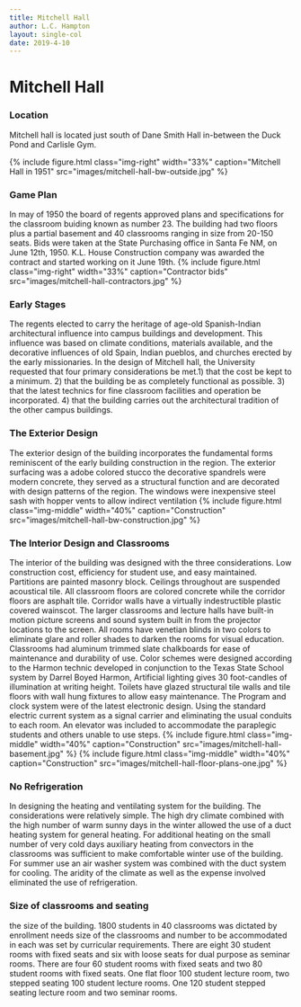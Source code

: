 ```yaml
---
title: Mitchell Hall
author: L.C. Hampton
layout: single-col
date: 2019-4-10
---
```



# Mitchell Hall

### Location
Mitchell hall is located just south of Dane Smith Hall in-between the Duck Pond and Carlisle Gym. 

{% include figure.html class="img-right" width="33%" caption="Mitchell Hall in 1951" src="images/mitchell-hall-bw-outside.jpg" %}

### Game Plan
In may of 1950 the board of regents approved plans and specifications for the classroom buiding known as number 23. The building had two floors plus a partial basement and 40 classrooms ranging in size from 20-150 seats. Bids were taken at the State Purchasing office in Santa Fe NM, on June 12th, 1950. K.L. House Construction company was awarded the contract and started working on it June 19th. 
{% include figure.html class="img-right" width="33%" caption="Contractor bids" src="images/mitchell-hall-contractors.jpg" %}

### Early Stages
The regents elected to carry the heritage of age-old Spanish-Indian architectural influence into campus buildings and development. This influence was based on climate conditions, materials available, and the decorative influences of old Spain, Indian pueblos, and churches erected by the early missionaries. In the design of Mitchell hall, the University requested that four primary considerations be met.1) that the cost be kept to a minimum. 2) that the building be as completely functional as possible. 3) that the latest technics for fine classroom facilities and operation be incorporated. 4) that the building carries out the architectural tradition of the other campus buildings. 

### The Exterior Design
The exterior design of the building incorporates the fundamental forms reminiscent of the early building construction in the region. The exterior surfacing was a adobe colored stucco the decorative spandrels were modern concrete, they served as a structural function and are decorated with design patterns of the region. The windows were inexpensive steel sash with hopper vents to allow indirect ventilation 
{% include figure.html class="img-middle" width="40%" caption="Construction" src="images/mitchell-hall-bw-construction.jpg" %}

### The Interior Design and Classrooms
The interior of the building was designed with the three considerations. Low construction cost, efficiency for student use, and easy maintained. Partitions are painted masonry block. Ceilings throughout are suspended acoustical tile. All classroom floors are colored concrete while the corridor floors are asphalt tile. Corridor walls have a virtually indestructible plastic covered wainscot. The larger classrooms and lecture halls have built-in motion picture screens and sound system built in from the projector locations to the screen. All rooms have venetian blinds in two colors to eliminate glare and roller shades to darken the rooms for visual education. Classrooms had aluminum trimmed slate chalkboards for ease of maintenance and durability of use. Color schemes were designed according to the Harmon technic developed in conjunction to the Texas State School system by Darrel Boyed Harmon, Artificial lighting gives 30 foot-candles of illumination at writing height. Toilets have glazed structural tile walls and tile floors with wall hung fixtures to allow easy maintenance. The Program and clock system were of the latest electronic design. Using the standard electric current system as a signal carrier and eliminating the usual conduits to each room. An elevator was included to accommodate the paraplegic students and others unable to use steps. 
{% include figure.html class="img-middle" width="40%" caption="Construction" src="images/mitchell-hall-basement.jpg" %}
{% include figure.html class="img-middle" width="40%" caption="Construction" src="images/mitchell-hall-floor-plans-one.jpg" %}
### No  Refrigeration
In designing the heating and ventilating system for the building. The considerations were relatively simple. The high dry climate combined with the high number of warm sunny days in the winter allowed the use of a duct heating system for general heating. For additional heating on the small number of very cold days auxiliary heating from convectors in the classrooms was sufficient to make comfortable winter use of the building. For summer use an air washer system was combined with the duct system for cooling. The aridity of the climate as well as the expense involved eliminated the use of refrigeration. 

### Size of classrooms and seating
the size of the building. 1800 students in 40 classrooms was dictated by enrollment needs size of the classrooms and number to be accommodated in each was set by curricular requirements. There are eight 30 student rooms with fixed seats and six with loose seats for dual purpose as seminar rooms. There are four 60 student rooms with fixed seats and two 80 student rooms with fixed seats. One flat floor 100 student lecture room, two stepped seating 100 student lecture rooms. One 120 student stepped seating lecture room and two seminar rooms. 

